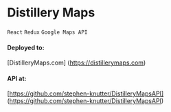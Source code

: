 # Distillery Maps
`React` `Redux` `Google Maps API`  

#### Deployed to:
[DistilleryMaps.com] (https://distillerymaps.com)  

#### API at:
[https://github.com/stephen-knutter/DistilleryMapsAPI] (https://github.com/stephen-knutter/DistilleryMapsAPI)  
